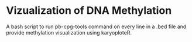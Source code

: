 # Vizualization of DNA Methylation     

A bash script to run pb-cpg-tools command on every line in a .bed file and provide methylation visualization using karyoploteR.
